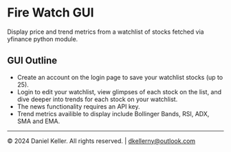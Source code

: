 # Fire Watch GUI
Display price and trend metrics from a watchlist of stocks fetched via yfinance python module. 

## GUI Outline

- Create an account on the login page to save your watchlist stocks (up to 25).
- Login to edit your watchlist, view glimpses of each stock on the list, and dive deeper into trends for each stock on your watchlist.
- The news functionality requires an API key.
- Trend metrics availible to display include Bollinger Bands, RSI, ADX, SMA and EMA. 

---

© 2024 Daniel Keller. All rights reserved. | dkellerny@outlook.com
